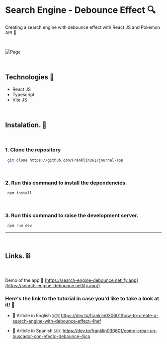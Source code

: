 # **Search Engine - Debounce Effect** 🔍

 Creating a search engine with debounce effect with React JS and Pokemon API 🚀

<br/>

![Page](https://res.cloudinary.com/dnxchppfm/image/upload/v1656686361/posts/search-debounce/aaa_wcxo6p.gif)

<br/>

## Technologies 🧪
- React JS
- Typescript
- Vite JS

<br/>

## Instalation. 🚀
<br/>

### 1. Clone the repository

```bash
 git clone https://github.com/Franklin361/journal-app
```
<br/>

### 2. Run this command to install the dependencies.

```bash
 npm install
```
<br/>


### 3. Run this command to raise the development server.

```bash
 npm run dev
```
---
<br/>

## Links. ⛓️
<br/>

Demo of the app 🔗 [https://search-engine-debounce.netlify.app](https://search-engine-debounce.netlify.app/)

### Here's the link to the tutorial in case you'd like to take a look at it! 👀

- 🔗 Article in English 🇺🇸 https://dev.to/franklin030601/how-to-create-a-search-engine-with-debounce-effect-4hef

- 🔗 Article in Spanish 🇲🇽 https://dev.to/franklin030601/como-crear-un-buscador-con-efecto-debounce-4jcp
